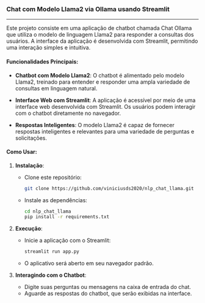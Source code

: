 ### Chat com Modelo Llama2 via Ollama usando Streamlit
---

Este projeto consiste em uma aplicação de chatbot chamada Chat Ollama que utiliza o modelo de linguagem Llama2 para responder a consultas dos usuários. A interface da aplicação é desenvolvida com Streamlit, permitindo uma interação simples e intuitiva.

#### Funcionalidades Principais:

- **Chatbot com Modelo Llama2**: O chatbot é alimentado pelo modelo Llama2, treinado para entender e responder uma ampla variedade de consultas em linguagem natural.
  
- **Interface Web com Streamlit**: A aplicação é acessível por meio de uma interface web desenvolvida com Streamlit. Os usuários podem interagir com o chatbot diretamente no navegador.

- **Respostas Inteligentes**: O modelo Llama2 é capaz de fornecer respostas inteligentes e relevantes para uma variedade de perguntas e solicitações.

#### Como Usar:

1. **Instalação**:
   - Clone este repositório:
     ```bash
     git clone https://github.com/viniciusds2020/nlp_chat_llama.git
     ```
   - Instale as dependências:
     ```bash
     cd nlp_chat_llama
     pip install -r requirements.txt
     ```

2. **Execução**:
   - Inicie a aplicação com o Streamlit:
     ```bash
     streamlit run app.py
     ```
   - O aplicativo será aberto em seu navegador padrão.

3. **Interagindo com o Chatbot**:
   - Digite suas perguntas ou mensagens na caixa de entrada do chat.
   - Aguarde as respostas do chatbot, que serão exibidas na interface.

